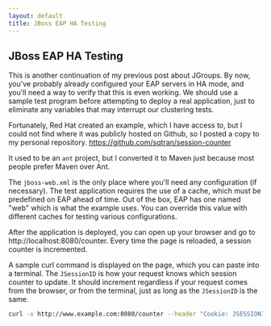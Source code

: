 ```yaml
---
layout: default
title: JBoss EAP HA Testing
---
```


## JBoss EAP HA Testing

This is another continuation of my previous post about JGroups.  By now, you've probably already configured your EAP servers in HA mode, and you'll need a way to verify that this is even working.  We should use a sample test program before attempting to deploy a real application, just to eliminate any variables that may interrupt our clustering tests.

Fortunately, Red Hat created an example, which I have access to, but I could not find where it was publicly hosted on Github, so I posted a copy to my personal repository.  https://github.com/sqtran/session-counter

It used to be an `ant` project, but I converted it to Maven just because most people prefer Maven over Ant.

The `jboss-web.xml` is the only place where you'll need any configuration (if necessary).  The test application requires the use of a cache, which must be predefined on EAP ahead of time.  Out of the box, EAP has one named "web" which is what the example uses.  You can override this value with different caches for testing various configurations.

After the application is deployed, you can open up your browser and go to http://localhost:8080/counter.  Every time the page is reloaded, a session counter is incremented.

A sample curl command is displayed on the page, which you can paste into a terminal.  The `JSessionID` is how your request knows which session counter to update.  It should increment regardless if your request comes from the browser, or from the terminal, just as long as the `JSessionID` is the same.

```bash
curl -v http://www.example.com:8080/counter --header "Cookie: JSESSIONID=ueRgXKhBFRjRubmyzF5z2LjZZIdJzi_nG2zUA-2y"```
